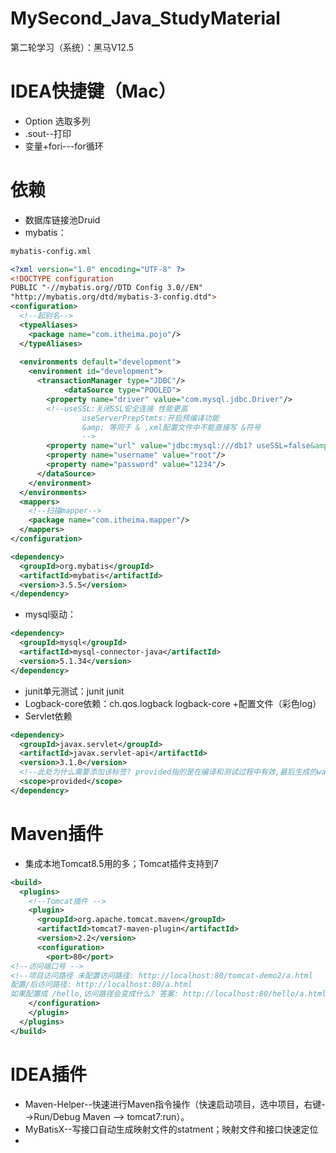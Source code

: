 # MySecond_Java_StudyMaterial
第二轮学习（系统）：黑马V12.5

# IDEA快捷键（Mac）

- Option 选取多列
- .sout--打印
- 变量+fori---for循环

# 依赖

- 数据库链接池Druid
- mybatis：

```xml
mybatis-config.xml

<?xml version="1.0" encoding="UTF-8" ?> 
<!DOCTYPE configuration 
PUBLIC "-//mybatis.org//DTD Config 3.0//EN" 
"http://mybatis.org/dtd/mybatis-3-config.dtd">
<configuration> 
  <!--起别名--> 
  <typeAliases> 
    <package name="com.itheima.pojo"/>
  </typeAliases>
  
  <environments default="development"> 
    <environment id="development">
      <transactionManager type="JDBC"/> 
			<dataSource type="POOLED">
        <property name="driver" value="com.mysql.jdbc.Driver"/> 
        <!--useSSL:关闭SSL安全连接 性能更高 
				useServerPrepStmts:开启预编译功能
 				&amp; 等同于 & ,xml配置文件中不能直接写 &符号
 				--> 
        <property name="url" value="jdbc:mysql:///db1? useSSL=false&amp;useServerPrepStmts=true"/>
        <property name="username" value="root"/>
        <property name="password" value="1234"/>
      </dataSource> 
    </environment>
  </environments>
  <mappers> 
    <!--扫描mapper-->
    <package name="com.itheima.mapper"/>
  </mappers>
</configuration> 
```

```xml
<dependency> 
  <groupId>org.mybatis</groupId> 
  <artifactId>mybatis</artifactId>
  <version>3.5.5</version> 
</dependency>
```

- mysql驱动：

````xml
<dependency>
  <groupId>mysql</groupId> 
  <artifactId>mysql-connector-java</artifactId> 
  <version>5.1.34</version>
</dependency>
````

- junit单元测试：<groupId>junit</groupId> <artifactId>junit</artifactId>
- Logback-core依赖：<groupId>ch.qos.logback</groupId> <artifactId>logback-core</artifactId> +配置文件（彩色log）
- Servlet依赖

```xml
<dependency>
  <groupId>javax.servlet</groupId> 
  <artifactId>javax.servlet-api</artifactId> 
  <version>3.1.0</version>
  <!--此处为什么需要添加该标签? provided指的是在编译和测试过程中有效,最后生成的war包时不会加入 因为Tomcat的lib目录中已经有servlet-api这个jar包，如果在生成war包的时候生效就会和Tomcat中的jar包冲突，导致报错 -->
  <scope>provided</scope>
</dependency>
```



# Maven插件

- 集成本地Tomcat8.5用的多；Tomcat插件支持到7

```xml
<build> 
  <plugins>
    <!--Tomcat插件 --> 
    <plugin>
      <groupId>org.apache.tomcat.maven</groupId>
      <artifactId>tomcat7-maven-plugin</artifactId> 
      <version>2.2</version> 
      <configuration>
        <port>80</port>
<!--访问端口号 -->
<!--项目访问路径 未配置访问路径: http://localhost:80/tomcat-demo2/a.html 
配置/后访问路径: http://localhost:80/a.html 
如果配置成 /hello,访问路径会变成什么? 答案: http://localhost:80/hello/a.html --> <path>/</path>
    </configuration>
    </plugin> 
  </plugins>
</build>
```



# IDEA插件

- Maven-Helper--快速进行Maven指令操作（快速启动项目，选中项目，右键-->Run/Debug Maven --> tomcat7:run）。
- MyBatisX--写接口自动生成映射文件的statment；映射文件和接口快速定位
- 
